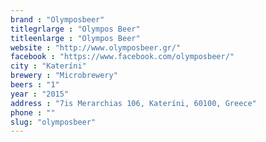 ```yaml
---
brand : "Olymposbeer"
titlegrlarge : "Olympos Beer"
titleenlarge : "Olympos Beer"
website : "http://www.olymposbeer.gr/"
facebook : "https://www.facebook.com/olymposbeer/"
city : "Kateríni"
brewery : "Microbrewery"
beers : "1"
year : "2015"
address : "7is Merarchias 106, Kateríni, 60100, Greece"
phone : ""
slug: "olymposbeer"
---
```

